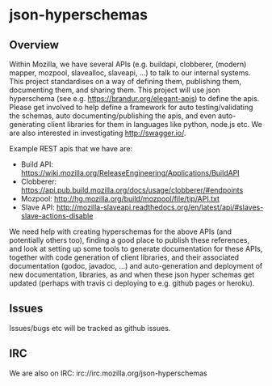 # json-hyperschemas

## Overview
Within Mozilla, we have several APIs (e.g. buildapi, clobberer, (modern) mapper, mozpool, slavealloc, slaveapi, ...) to talk to our internal systems. This project standardises on a way of defining them, publishing them, documenting them, and sharing them. This project will use json hyperschema (see e.g. https://brandur.org/elegant-apis) to define the apis. Please get involved to help define a framework for auto testing/validating the schemas, auto documenting/publishing the apis, and even auto-generating client libraries for them in languages like python, node.js etc. We are also interested in investigating http://swagger.io/.

Example REST apis that we have are:

* Build API: https://wiki.mozilla.org/ReleaseEngineering/Applications/BuildAPI
* Clobberer: https://api.pub.build.mozilla.org/docs/usage/clobberer/#endpoints
* Mozpool: http://hg.mozilla.org/build/mozpool/file/tip/API.txt
* Slave API: http://mozilla-slaveapi.readthedocs.org/en/latest/api/#slaves-slave-actions-disable

We need help with creating hyperschemas for the above APIs (and potentially others too), finding a good place to publish these references, and look at setting up some tools to generate documentation for these APIs, together with code generation of client libraries, and their associated documentation (godoc, javadoc, …) and auto-generation and deployment of new documentation, libraries, as and when these json hyper schemas get updated (perhaps with travis ci deploying to e.g. github pages or heroku). 

## Issues
Issues/bugs etc will be tracked as github issues.

## IRC
We are also on IRC: irc://irc.mozilla.org/json-hyperschemas
